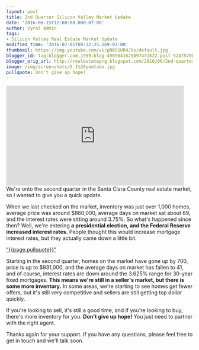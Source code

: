 ```yaml
---
layout: post
title: 2nd Quarter Silicon Valley Market Update
date: '2016-06-15T12:00:00.000-07:00'
author: Vyral Admin
tags:
- Silicon Valley Real Estate Market Update
modified_time: '2016-07-05T09:32:25.169-07:00'
thumbnail: https://img.youtube.com/vi/pN0l1UR4JXs/default.jpg
blogger_id: tag:blogger.com,1999:blog-4989041625897431522.post-5247570046430132565
blogger_orig_url: http://realestateprg.blogspot.com/2016/06/2nd-quarter-silicon-valley-market-update.html
image: /img/screenshots/5.1%20youtube.jpg
pullquote: Don't give up hope!
---
```


<iframe allowfullscreen="" frameborder="0" height="270" src="https://www.youtube.com/embed/pN0l1UR4JXs" width="480"></iframe> 
We're onto the second quarter in the Santa Clara County real estate market, so I wanted to give you a quick update. 

When we last checked on the market, inventory was just over 1,000 homes, average price was around $860,000, average days on market sat about 69, and the interest rates were sitting around 3.75%. So what's happened since then? Well, we're entering **a presidential election, and the Federal Reserve increased interest rates.** People thought this would increase mortgage interest rates, but they actually came down a little bit. 

<a href="https://twitter.com/home/?status={{page.pullquote}}%20{{site.url}}{{page.url}}%20via%40{{site.data.settings.socials.twitter | remove: 'https://twitter.com/'}}" target='_blank' class="pullquote">&#8220;{{page.pullquote}}&#8221;</a>

Starting in the second quarter, homes on the market have gone up by 700, price is up to $931,000, and the average days on market has fallen to 41, and of course, interest rates are down around the 3.625% range for 30-year fixed mortgages. **This means we're still in a seller's market, but there is some more inventory.** In some areas, we're starting to see homes get fewer offers, but it's still very competitive and sellers are still getting top dollar quickly. 

If you're looking to sell, it's still a good time, and if you're looking to buy, there's more inventory for you. **Don't give up hope!** You just need to partner with the right agent. 

Thanks again for your support. If you have any questions, please feel free to get in touch and we'll talk soon. 